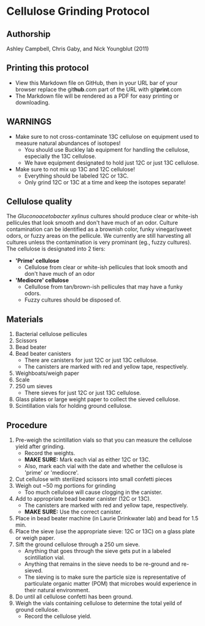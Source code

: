 Cellulose Grinding Protocol
===========================

## Authorship

Ashley Campbell, Chris Gaby, and Nick Youngblut (2011)

## Printing this protocol

* View this Markdown file on GitHub, then in your URL bar of your browser 
  replace the git**hub**.com part of the URL with git**print**.com
* The Markdown file will be rendered as a PDF for easy printing or downloading.

## WARNINGS

* Make sure to not cross-contaminate 13C cellulose on equipment used to measure
natural abundances of isotopes!
	* You should use Buckley lab equipment for handling the cellulose, especially the 13C cellulose.
	* We have equipment designated to hold just 12C or just 13C cellulose.
* Make sure to not mix up 13C and 12C cellulose!
	* Everything should be labeled 12C or 13C.
	* Only grind 12C or 13C at a time and keep the isotopes separate!

## Cellulose quality

The *Gluconoacetobacter xylinus* cultures should produce clear or white-ish pellicules
that look smooth and don't have much of an odor. Culture contamination can be
identified as a brownish color, funky vinegar/sweet odors, or fuzzy areas on the pellicule.
We currently are still harvesting all cultures unless the contamination is very prominant
(eg., fuzzy cultures). The cellulose is designated into 2 tiers:

* __'Prime' cellulose__ 
	* Cellulose from clear or white-ish pellicules that look smooth and  don't have much of an odor
* __'Mediocre' cellulose__ 
	* Cellullose from tan/brown-ish pellicules that may have a funky odors.
	* Fuzzy cultures should be disposed of.


## Materials

1. Bacterial cellulose pellicules
1. Scissors
1. Bead beater
1. Bead beater canisters
	* There are canisters for just 12C or just 13C cellulose.
	* The canisters are marked with red and yellow tape, respectively. 
1. Weighboats/weigh paper
1. Scale
1. 250 um sieves
	* There sieves for just 12C or just 13C cellulose.
1. Glass plates or large weight paper to collect the sieved cellulose.
1. Scintillation vials for holding ground cellulose.


## Procedure

1. Pre-weigh the scintillation vials so that you can measure the cellulose yield after grinding.
	* Record the weights.
	* __MAKE SURE:__  Mark each vial as either 12C or 13C.
	* Also, mark each vial with the date and whether the cellulose is 'prime' or 'mediocre'.
1. Cut cellulose with sterilized scissors into small confetti pieces
1. Weigh out ~50 mg portions for grinding
	* Too much cellulose will cause clogging in the canister. 
1. Add to appropriate bead beater canister (12C or 13C).
	* The canisters are marked with red and yellow tape, respectively. 
	* __MAKE SURE:__ Use the correct canister. 
1. Place in bead beater machine (in Laurie Drinkwater lab) and bead for 1.5 min.
1. Place the sieve (use the appropriate sieve: 12C or 13C) on a glass plate or weigh paper.
1. Sift the ground cellulose through a 250 um sieve.
	* Anything that goes through the sieve gets put in a labeled scintillation vial.
	* Anything that remains in the sieve needs to be re-ground and re-sieved.
	* The sieving is to make sure the particle size is representative of particulate 
	organic matter (POM) that microbes would experience in their natural environment. 
1. Do until all cellulose confetti has been ground.
1. Weigh the vials containing cellulose to determine the total yeild of ground cellulose.
	* Record the cellulose yield.

